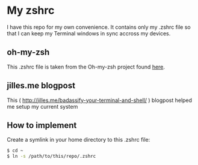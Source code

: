 # My zshrc
I have this repo for my own convenience. It contains only my .zshrc file so that I can keep my Terminal windows in sync accross my devices.

## oh-my-zsh
This .zshrc file is taken from the Oh-my-zsh project found [here](http://ohmyz.sh/).

## jilles.me blogpost
This ( http://jilles.me/badassify-your-terminal-and-shell/ ) blogpost helped me setup my current system

## How to implement
Create a symlink in your home directory to this .zshrc file:
```bash
$ cd ~
$ ln -s /path/to/this/repo/.zshrc
```